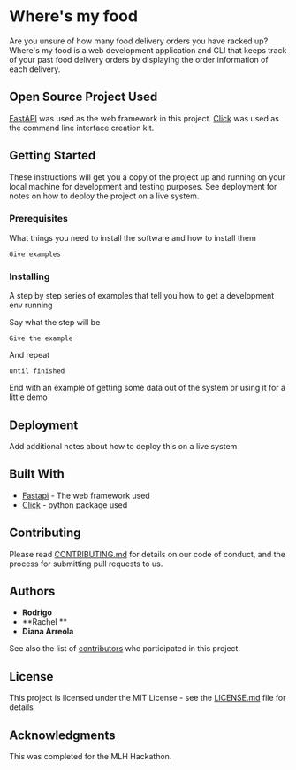 # Where's my food

Are you unsure of how many food delivery orders you have racked up? Where's my food is a web development application and CLI that keeps track of your past food delivery orders by displaying the order information of each delivery.

## Open Source Project Used
[FastAPI](https://fastapi.tiangolo.com) was used as the web framework in this project. [Click](https://palletsprojects.com/p/click/) was used as the command line interface creation kit.


## Getting Started

These instructions will get you a copy of the project up and running on your local machine for development and testing purposes. See deployment for notes on how to deploy the project on a live system.

### Prerequisites

What things you need to install the software and how to install them

```
Give examples
```

### Installing

A step by step series of examples that tell you how to get a development env running

Say what the step will be

```
Give the example
```

And repeat

```
until finished
```

End with an example of getting some data out of the system or using it for a little demo


## Deployment

Add additional notes about how to deploy this on a live system

## Built With

* [Fastapi](https://fastapi.tiangolo.com) - The web framework used
* [Click](https://click.palletsprojects.com/en/7.x/) - python package used

## Contributing

Please read [CONTRIBUTING.md](https://gist.github.com/PurpleBooth/b24679402957c63ec426) for details on our code of conduct, and the process for submitting pull requests to us.

## Authors

* **Rodrigo** 
* **Rachel ** 
* **Diana Arreola** 

See also the list of [contributors](https://github.com/your/project/contributors) who participated in this project.

## License

This project is licensed under the MIT License - see the [LICENSE.md](LICENSE.md) file for details

## Acknowledgments

This was completed for the MLH Hackathon.
